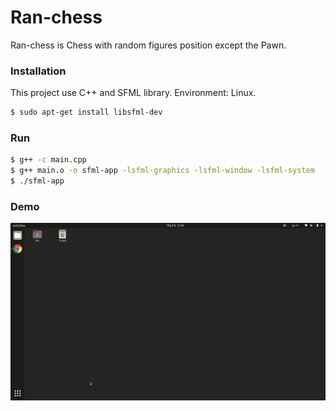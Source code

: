 # Ran-chess

Ran-chess is Chess with random figures position except the Pawn.

### Installation

This project use C++ and SFML library.
Environment: Linux.

```sh
$ sudo apt-get install libsfml-dev
```

### Run 

```sh
$ g++ -c main.cpp
$ g++ main.o -o sfml-app -lsfml-graphics -lsfml-window -lsfml-system 
$ ./sfml-app
```

### Demo

[![IMAGE](temp/ranchess-demo.gif)](http://www.youtube.com/watch?v=_I4fj7ki9Po)


